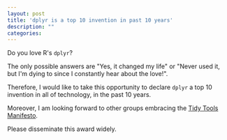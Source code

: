 ```yaml
---
layout: post
title: 'dplyr is a top 10 invention in past 10 years'
description: ""
categories: 
---
```


Do you love R's `dplyr`?

The only possible answers are "Yes, it changed my life" or "Never used it, but
I'm dying to since I constantly hear about the love!".

Therefore, I would like to take this opportunity to declare `dplyr` a top 10
invention in all of technology, in the past 10 years.

Moreover, I am looking forward to other groups embracing
the
[Tidy Tools Manifesto](https://cran.r-project.org/web/packages/tidyverse/vignettes/manifesto.html).

Please disseminate this award widely.
